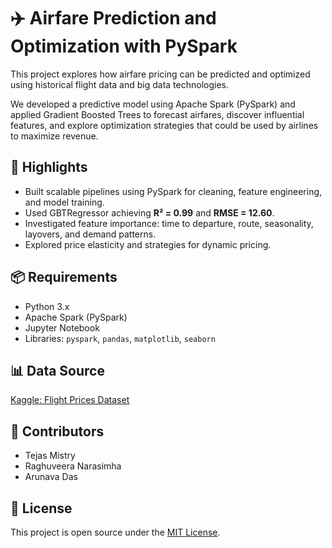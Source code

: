 # ✈️ Airfare Prediction and Optimization with PySpark

This project explores how airfare pricing can be predicted and optimized using historical flight data and big data technologies.

We developed a predictive model using Apache Spark (PySpark) and applied Gradient Boosted Trees to forecast airfares, discover influential features, and explore optimization strategies that could be used by airlines to maximize revenue.

## 🚀 Highlights
- Built scalable pipelines using PySpark for cleaning, feature engineering, and model training.
- Used GBTRegressor achieving **R² = 0.99** and **RMSE = 12.60**.
- Investigated feature importance: time to departure, route, seasonality, layovers, and demand patterns.
- Explored price elasticity and strategies for dynamic pricing.

## 📦 Requirements
- Python 3.x
- Apache Spark (PySpark)
- Jupyter Notebook
- Libraries: `pyspark`, `pandas`, `matplotlib`, `seaborn`

## 📊 Data Source
[Kaggle: Flight Prices Dataset](https://www.kaggle.com/datasets/dilwong/flightprices)

## 🙌 Contributors
- Tejas Mistry  
- Raghuveera Narasimha  
- Arunava Das

## 📜 License
This project is open source under the [MIT License](LICENSE).
